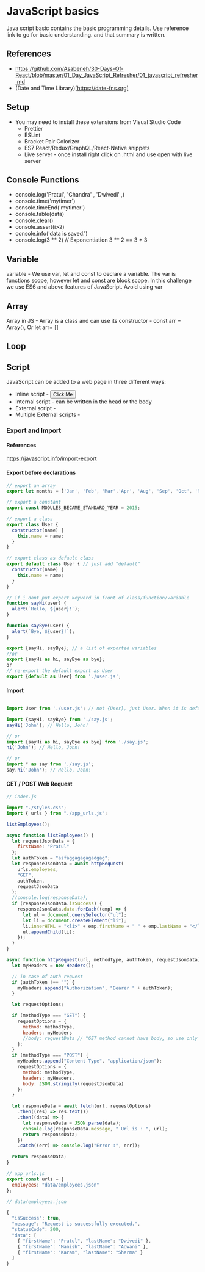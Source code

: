 # JavaScript basics
  Java script basic contains the basic programming details. Use reference link to go for basic understanding. and that summary is written.

## References
  - https://github.com/Asabeneh/30-Days-Of-React/blob/master/01_Day_JavaScript_Refresher/01_javascript_refresher.md
  - (Date and Time Library)[https://date-fns.org]
  

## Setup
  - You may need to install these extensions from Visual Studio Code
    - Prettier
    - ESLint
    - Bracket Pair Colorizer
    - ES7 React/Redux/GraphQL/React-Native snippets
    - Live server - once install right click on .html and use open with live server

## Console Functions
  - console.log('Pratul', 'Chandra' , 'Dwivedi' ,)
  - console.time('mytimer')
  - console.timeEnd('mytimer')
  - console.table(data)
  - console.clear()
  - console.assert(i>2)
  - console.info('data is saved.')
  - console.log(3 ** 2) // Exponentiation 3 ** 2 == 3 * 3

## Variable
variable - We use var, let and const to declare a variable. The var is functions scope, however let and const are block scope. In this challenge we use ES6 and above features of JavaScript. Avoid using var

## Array
Array in JS - Array is a class and can use its constructor - const arr = Array(), Or let arr= []

## Loop

## Script

JavaScript can be added to a web page in three different ways:
- Inline script - <button onclick="alert('Welcome to 30DaysOfJavaScript!')">Click Me</button>
- Internal script - can be written in the head or the body  
- External script - <script src="introduction.js"></script>
- Multiple External scripts - 

### Export and Import 

#### References
https://javascript.info/import-export

#### Export before declarations
```js
// export an array
export let months = ['Jan', 'Feb', 'Mar','Apr', 'Aug', 'Sep', 'Oct', 'Nov', 'Dec'];

// export a constant
export const MODULES_BECAME_STANDARD_YEAR = 2015;

// export a class
export class User {
  constructor(name) {
    this.name = name;
  }
}

// export class as default class
export default class User { // just add "default"
  constructor(name) {
    this.name = name;
  }
}

// if i dont put export keyword in front of class/function/variable
function sayHi(user) {
  alert(`Hello, ${user}!`);
}

function sayBye(user) {
  alert(`Bye, ${user}!`);
}

export {sayHi, sayBye}; // a list of exported variables
//or 
export {sayHi as hi, sayBye as bye};
or 
// re-export the default export as User
export {default as User} from './user.js';

```
#### Import 
```js

import User from './user.js'; // not {User}, just User. When it is default expor

import {sayHi, sayBye} from './say.js';
sayHi('John'); // Hello, John!

// or
import {sayHi as hi, sayBye as bye} from './say.js';
hi('John'); // Hello, John!

// or 
import * as say from './say.js';
say.hi('John'); // Hello, John!

```

#### GET / POST Web Request 

```js
// index.js

import "./styles.css";
import { urls } from "./app_urls.js";

listEmployees();

async function listEmployees() {
  let requestJsonData = {
    firstName: "Pratul"
  };
  let authToken = "asfaggagagagadgag";
  let responseJsonData = await httpRequest(
    urls.employees,
    "GET",
    authToken,
    requestJsonData
  );
  //console.log(responseData);
  if (responseJsonData.isSuccess) {
    responseJsonData.data.forEach((emp) => {
      let ul = document.querySelector("ul");
      let li = document.createElement("li");
      li.innerHTML = "<li>" + emp.firstName + " " + emp.lastName + "</li>";
      ul.appendChild(li);
    });
  }
}

async function httpRequest(url, methodType, authToken, requestJsonData) {
  let myHeaders = new Headers();

  // in case of auth request
  if (authToken !== "") {
    myHeaders.append("Authorization", "Bearer " + authToken);
  }

  let requestOptions;

  if (methodType === "GET") {
    requestOptions = {
      method: methodType,
      headers: myHeaders
      //body: requestData // "GET method cannot have body, so use only when method type is POST"
    };
  }
  if (methodType === "POST") {
    myHeaders.append("Content-Type", "application/json");
    requestOptions = {
      method: methodType,
      headers: myHeaders,
      body: JSON.stringify(requestJsonData)
    };
  }

  let responseData = await fetch(url, requestOptions)
    .then((res) => res.text())
    .then((data) => {
      let responseData = JSON.parse(data);
      console.log(responseData.message, " Url is : ", url);
      return responseData;
    })
    .catch((err) => console.log("Error :", err));

  return responseData;
}


```

```js
// app_urls.js
export const urls = {
  employees: "data/employees.json"
};

```

```js
// data/employees.json

{
  "isSuccess": true,
  "message": "Request is successfully executed.",
  "statusCode": 200,
  "data": [
    { "firstName": "Pratul", "lastName": "Dwivedi" },
    { "firstName": "Manish", "lastName": "Adwani" },
    { "firstName": "Karam", "lastName": "Sharma" }
  ]
}

```




